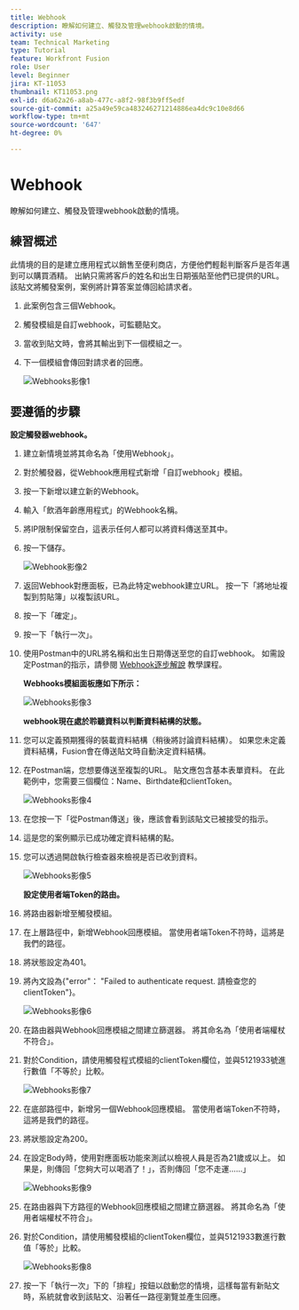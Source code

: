 ```yaml
---
title: Webhook
description: 瞭解如何建立、觸發及管理webhook啟動的情境。
activity: use
team: Technical Marketing
type: Tutorial
feature: Workfront Fusion
role: User
level: Beginner
jira: KT-11053
thumbnail: KT11053.png
exl-id: d6a62a26-a8ab-477c-a8f2-98f3b9ff5edf
source-git-commit: a25a49e59ca483246271214886ea4dc9c10e8d66
workflow-type: tm+mt
source-wordcount: '647'
ht-degree: 0%

---
```


# Webhook

瞭解如何建立、觸發及管理webhook啟動的情境。

## 練習概述

此情境的目的是建立應用程式以銷售至便利商店，方便他們輕鬆判斷客戶是否年邁到可以購買酒精。 出納只需將客戶的姓名和出生日期張貼至他們已提供的URL。 該貼文將觸發案例，案例將計算答案並傳回給請求者。

1. 此案例包含三個Webhook。
1. 觸發模組是自訂webhook，可監聽貼文。
1. 當收到貼文時，會將其輸出到下一個模組之一。
1. 下一個模組會傳回對請求者的回應。

   ![Webhooks影像1](../12-exercises/assets/webhooks-walkthrough-1.png)

## 要遵循的步驟

**設定觸發器webhook。**

1. 建立新情境並將其命名為「使用Webhook」。
1. 對於觸發器，從Webhook應用程式新增「自訂webhook」模組。
1. 按一下新增以建立新的Webhook。
1. 輸入「飲酒年齡應用程式」的Webhook名稱。
1. 將IP限制保留空白，這表示任何人都可以將資料傳送至其中。
1. 按一下儲存。


   ![Webhook影像2](../12-exercises/assets/webhooks-walkthrough-2.png)

1. 返回Webhook對應面板，已為此特定webhook建立URL。 按一下「將地址複製到剪貼簿」以複製該URL。
1. 按一下「確定」。
1. 按一下「執行一次」。
1. 使用Postman中的URL將名稱和出生日期傳送至您的自訂webhook。 如需設定Postman的指示，請參閱 [Webhook逐步解說](https://experienceleague.adobe.com/docs/workfront-learn/tutorials-workfront/fusion/beyond-basic-modules/webhooks-walkthrough.html?lang=en) 教學課程。

   **Webhooks模組面板應如下所示：**

   ![Webhooks影像3](../12-exercises/assets/webhooks-walkthrough-3.png)

   **webhook現在處於聆聽資料以判斷資料結構的狀態。**

1. 您可以定義預期獲得的裝載資料結構（稍後將討論資料結構）。 如果您未定義資料結構，Fusion會在傳送貼文時自動決定資料結構。
1. 在Postman端，您想要傳送至複製的URL。 貼文應包含基本表單資料。 在此範例中，您需要三個欄位：Name、Birthdate和clientToken。

   ![Webhooks影像4](../12-exercises/assets/webhooks-walkthrough-4.png)

1. 在您按一下「從Postman傳送」後，應該會看到該貼文已被接受的指示。
1. 這是您的案例顯示已成功確定資料結構的點。
1. 您可以透過開啟執行檢查器來檢視是否已收到資料。

   ![Webhooks影像5](../12-exercises/assets/webhooks-walkthrough-5.png)

   **設定使用者端Token的路由。**

1. 將路由器新增至觸發模組。
1. 在上層路徑中，新增Webhook回應模組。 當使用者端Token不符時，這將是我們的路徑。
1. 將狀態設定為401。
1. 將內文設為{&quot;error&quot;： &quot;Failed to authenticate request. 請檢查您的clientToken&quot;}。

   ![Webhooks影像6](../12-exercises/assets/webhooks-walkthrough-6.png)

1. 在路由器與Webhook回應模組之間建立篩選器。 將其命名為「使用者端權杖不符合」。
1. 對於Condition，請使用觸發程式模組的clientToken欄位，並與5121933號進行數值「不等於」比較。

   ![Webhooks影像7](../12-exercises/assets/webhooks-walkthrough-7.png)

1. 在底部路徑中，新增另一個Webhook回應模組。 當使用者端Token不符時，這將是我們的路徑。
1. 將狀態設定為200。
1. 在設定Body時，使用對應面板功能來測試以檢視人員是否為21歲或以上。 如果是，則傳回「您夠大可以喝酒了！」，否則傳回「您不走運……」

   ![Webhooks影像9](../12-exercises/assets/webhooks-walkthrough-9.png)

1. 在路由器與下方路徑的Webhook回應模組之間建立篩選器。 將其命名為「使用者端權杖不符合」。
1. 對於Condition，請使用觸發模組的clientToken欄位，並與5121933數進行數值「等於」比較。


   ![Webhooks影像8](../12-exercises/assets/webhooks-walkthrough-8.png)

1. 按一下「執行一次」下的「排程」按鈕以啟動您的情境，這樣每當有新貼文時，系統就會收到該貼文、沿著任一路徑瀏覽並產生回應。
